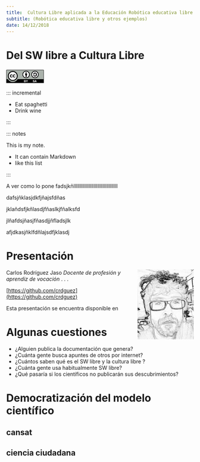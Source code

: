 ```yaml
---
title:  Cultura Libre aplicada a la Educación Robótica educativa libre y otros ejemplos
subtitle: (Robótica educativa libre y otros ejemplos)
date: 14/12/2018
---
```


# Del SW libre a Cultura Libre 


<img src="img/attribution-share-alike-creative-commons-license.png" align="center" style="padding-right:30px" width="20%">

::: incremental

- Eat spaghetti
- Drink wine

:::

:::  notes

This is my note.

- It can contain Markdown
- like this list

:::

A ver como lo pone fadsjkñlllllllllllllllllllllllllllllllllll <br>

dafsjñklasjdkfjñajsfdñas

jklañdsfjkñlasdjfñaslkjfñalksfd

jlñafdsjñasjfñasdjjñfladsjlk

afjdkasjñklfdñlajsdfjklasdj



# Presentación

<img src="img/carlos.jpg" align="left" style="float:right" width="30%">Carlos Rodríguez Jaso
*Docente de profesión y aprendiz de vocación*
. . .

[https://github.com/crdguez](https://github.com/crdguez)

Esta presentación se encuentra disponible en 




# Algunas cuestiones

* ¿Alguien publica la documentación que genera?
* ¿Cuánta gente busca apuntes de otros por internet?
* ¿Cuántos saben qué es el SW libre y la cultura libre ?
* ¿Cuánta gente usa habitualmente SW libre?
* ¿Qué pasaría si los científicos no publicarán sus descubrimientos?




# Democratización del modelo científico




## cansat
## ciencia ciudadana